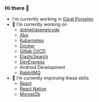 ### Hi there 👋
- I'm currently working in [Güral Porselen](https://www.guralporselen.com.tr/)
- 🔭 I’m currently working on 
  - [dotnet/aspnetcode](https://github.com/dotnet/aspnetcore)
  - [Abp](https://abp.io/)
  - [Kubernetes](https://kubernetes.io/)
  - [Docker](https://www.docker.com/)
  - [Gitlab CI/CD](https://about.gitlab.com/)
  - [ElasticSearch](https://www.elastic.co/)
  - [DevExpress](https://www.devexpress.com/)
  - Android Development
  - [RabbitMQ](https://www.rabbitmq.com/)
- 🌱 I’m currently improving these skills
  - [React](https://reactjs.org/)
  - [React Native](https://reactnative.dev/)
  - [MongoDb](https://www.mongodb.com/)
